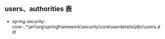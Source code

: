 ## users、authorities 表

- spring-security-core-*.*.*.jar!\org\springframework\security\core\userdetails\jdbc\users.ddl
